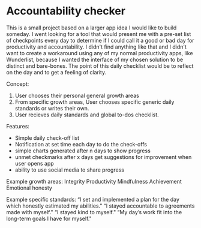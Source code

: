 # Accountability checker
This is a small project based on a larger app idea I would like to build someday. 
I went looking for a tool that would present me with a pre-set list of checkpoints
every day to determine if I could call it a good or bad day for productivity and 
accountability. I didn't find anything like that and I didn't want to create a 
workaround using any of my normal productivity apps, like Wunderlist, because I wanted 
the interface of my chosen solution to be distinct and bare-bones. The point  of this
daily checklist would be to reflect on the day and to get a feeling of clarity.

Concept:

1. User chooses their personal general growth areas
2. From specific growth areas, User chooses specific generic daily standards or writes their own.
3. User recieves daily standards and global to-dos checklist. 

Features:
- Simple daily check-off list
- Notification at set time each day to do the check-offs
- simple charts generated after n days to show progress
- unmet checkmarks after x days get suggestions for improvement when user opens app
- ability to use social media to share progress

Example growth areas:
Integrity
Productivity
Mindfulness
Achievement 
Emotional honesty

Example specific standards:
“I set and implemented a plan for the day which honestly estimated my abilities."
“I stayed accountable to agreements made with myself."
“I stayed kind to myself."
“My day’s work fit into the long-term goals I have for myself."
